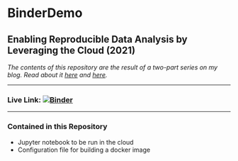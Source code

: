 # BinderDemo

## Enabling Reproducible Data Analysis by Leveraging the Cloud (2021)

*The contents of this repository are the result of a two-part series on my blog. Read about it <a href = "https://joeknittel.github.io/2021/01/23/Composing-Our-First-Jupyter-Notebook.html">here</a> and <a href = "https://joeknittel.github.io/2021/01/25/Binder-Enabling-Reproducible-Data-Analysis-by-Leveraging-the-Cloud.html">here</a>.*

<hr>

### Live Link: [![Binder](https://mybinder.org/badge_logo.svg)](https://mybinder.org/v2/gh/JoeKnittel/BinderDemo/HEAD?filepath=analysis.ipynb)

<hr>

### Contained in this Repository

- Jupyter notebook to be run in the cloud
- Configuration file for building a docker image
